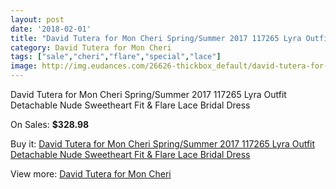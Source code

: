 ```yaml
---
layout: post
date: '2018-02-01'
title: "David Tutera for Mon Cheri Spring/Summer 2017 117265 Lyra Outfit Detachable Nude Sweetheart Fit & Flare Lace Bridal Dress"
category: David Tutera for Mon Cheri
tags: ["sale","cheri","flare","special","lace"]
image: http://img.eudances.com/26626-thickbox_default/david-tutera-for-mon-cheri-spring-summer-2017-117265-lyra-outfit-detachable-nude-sweetheart-fit-flare-lace-bridal-dress.jpg
---
```

David Tutera for Mon Cheri Spring/Summer 2017 117265 Lyra Outfit Detachable Nude Sweetheart Fit & Flare Lace Bridal Dress

On Sales: **$328.98**
<a href="https://www.eudances.com/en/david-tutera-for-mon-cheri/8904-david-tutera-for-mon-cheri-spring-summer-2017-117265-lyra-outfit-detachable-nude-sweetheart-fit-flare-lace-bridal-dress.html"><amp-img layout="responsive" width="600" height="600" src="//img.eudances.com/26626-thickbox_default/david-tutera-for-mon-cheri-spring-summer-2017-117265-lyra-outfit-detachable-nude-sweetheart-fit-flare-lace-bridal-dress.jpg" alt="David Tutera for Mon Cheri Spring/Summer 2017 117265 Lyra Outfit Detachable Nude Sweetheart Fit & Flare Lace Bridal Dress 0" /></a>
<a href="https://www.eudances.com/en/david-tutera-for-mon-cheri/8904-david-tutera-for-mon-cheri-spring-summer-2017-117265-lyra-outfit-detachable-nude-sweetheart-fit-flare-lace-bridal-dress.html"><amp-img layout="responsive" width="600" height="600" src="//img.eudances.com/26629-thickbox_default/david-tutera-for-mon-cheri-spring-summer-2017-117265-lyra-outfit-detachable-nude-sweetheart-fit-flare-lace-bridal-dress.jpg" alt="David Tutera for Mon Cheri Spring/Summer 2017 117265 Lyra Outfit Detachable Nude Sweetheart Fit & Flare Lace Bridal Dress 1" /></a>
<a href="https://www.eudances.com/en/david-tutera-for-mon-cheri/8904-david-tutera-for-mon-cheri-spring-summer-2017-117265-lyra-outfit-detachable-nude-sweetheart-fit-flare-lace-bridal-dress.html"><amp-img layout="responsive" width="600" height="600" src="//img.eudances.com/26628-thickbox_default/david-tutera-for-mon-cheri-spring-summer-2017-117265-lyra-outfit-detachable-nude-sweetheart-fit-flare-lace-bridal-dress.jpg" alt="David Tutera for Mon Cheri Spring/Summer 2017 117265 Lyra Outfit Detachable Nude Sweetheart Fit & Flare Lace Bridal Dress 2" /></a>
<a href="https://www.eudances.com/en/david-tutera-for-mon-cheri/8904-david-tutera-for-mon-cheri-spring-summer-2017-117265-lyra-outfit-detachable-nude-sweetheart-fit-flare-lace-bridal-dress.html"><amp-img layout="responsive" width="600" height="600" src="//img.eudances.com/26627-thickbox_default/david-tutera-for-mon-cheri-spring-summer-2017-117265-lyra-outfit-detachable-nude-sweetheart-fit-flare-lace-bridal-dress.jpg" alt="David Tutera for Mon Cheri Spring/Summer 2017 117265 Lyra Outfit Detachable Nude Sweetheart Fit & Flare Lace Bridal Dress 3" /></a>

Buy it: [David Tutera for Mon Cheri Spring/Summer 2017 117265 Lyra Outfit Detachable Nude Sweetheart Fit & Flare Lace Bridal Dress](https://www.eudances.com/en/david-tutera-for-mon-cheri/8904-david-tutera-for-mon-cheri-spring-summer-2017-117265-lyra-outfit-detachable-nude-sweetheart-fit-flare-lace-bridal-dress.html "David Tutera for Mon Cheri Spring/Summer 2017 117265 Lyra Outfit Detachable Nude Sweetheart Fit & Flare Lace Bridal Dress")

View more: [David Tutera for Mon Cheri](https://www.eudances.com/en/128-david-tutera-for-mon-cheri "David Tutera for Mon Cheri")